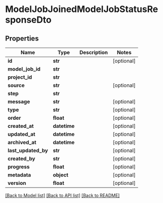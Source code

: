 # ModelJobJoinedModelJobStatusResponseDto

## Properties
Name | Type | Description | Notes
------------ | ------------- | ------------- | -------------
**id** | **str** |  | [optional] 
**model_job_id** | **str** |  | 
**project_id** | **str** |  | 
**source** | **str** |  | [optional] 
**step** | **str** |  | 
**message** | **str** |  | [optional] 
**type** | **str** |  | [optional] 
**order** | **float** |  | [optional] 
**created_at** | **datetime** |  | [optional] 
**updated_at** | **datetime** |  | [optional] 
**archived_at** | **datetime** |  | [optional] 
**last_updated_by** | **str** |  | [optional] 
**created_by** | **str** |  | [optional] 
**progress** | **float** |  | [optional] 
**metadata** | **object** |  | [optional] 
**version** | **float** |  | [optional] 

[[Back to Model list]](../README.md#documentation-for-models) [[Back to API list]](../README.md#documentation-for-api-endpoints) [[Back to README]](../README.md)

